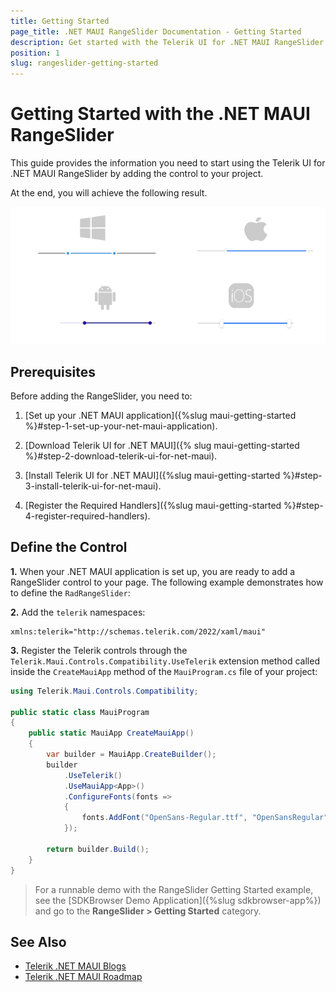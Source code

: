 ```yaml
---
title: Getting Started
page_title: .NET MAUI RangeSlider Documentation - Getting Started
description: Get started with the Telerik UI for .NET MAUI RangeSlider and add the control to your .NET MAUI project.
position: 1
slug: rangeslider-getting-started
---
```


# Getting Started with the .NET MAUI RangeSlider

This guide provides the information you need to start using the Telerik UI for .NET MAUI RangeSlider by adding the control to your project.

At the end, you will achieve the following result.

![.NET MAUI RangeSlider Getting Started](images/rangeslider-getting-started.png)

## Prerequisites

Before adding the RangeSlider, you need to:

1. [Set up your .NET MAUI application]({%slug maui-getting-started %}#step-1-set-up-your-net-maui-application).

1. [Download Telerik UI for .NET MAUI]({% slug maui-getting-started %}#step-2-download-telerik-ui-for-net-maui).

1. [Install Telerik UI for .NET MAUI]({%slug maui-getting-started %}#step-3-install-telerik-ui-for-net-maui).

1. [Register the Required Handlers]({%slug maui-getting-started %}#step-4-register-required-handlers).

## Define the Control

**1.** When your .NET MAUI application is set up, you are ready to add a RangeSlider control to your page. The following example demonstrates how to define the `RadRangeSlider`:

<snippet id='rangeslider-getting-started-xaml'/>
<snippet id='rangeslider-gettingstarted-csharp'/>

**2.** Add the `telerik` namespaces:

```XAML
xmlns:telerik="http://schemas.telerik.com/2022/xaml/maui"
```

**3.** Register the Telerik controls through the `Telerik.Maui.Controls.Compatibility.UseTelerik` extension method called inside the `CreateMauiApp` method of the `MauiProgram.cs` file of your project:

```C#
using Telerik.Maui.Controls.Compatibility;

public static class MauiProgram
{
	public static MauiApp CreateMauiApp()
	{
		var builder = MauiApp.CreateBuilder();
		builder
			.UseTelerik()
			.UseMauiApp<App>()
			.ConfigureFonts(fonts =>
			{
				fonts.AddFont("OpenSans-Regular.ttf", "OpenSansRegular");
			});

		return builder.Build();
	}
}           
```

> For a runnable demo with the RangeSlider Getting Started example, see the [SDKBrowser Demo Application]({%slug sdkbrowser-app%}) and go to the **RangeSlider > Getting Started** category.

## See Also

- [Telerik .NET MAUI Blogs](https://www.telerik.com/blogs/mobile-net-maui)
- [Telerik .NET MAUI Roadmap](https://www.telerik.com/support/whats-new/maui-ui/roadmap)